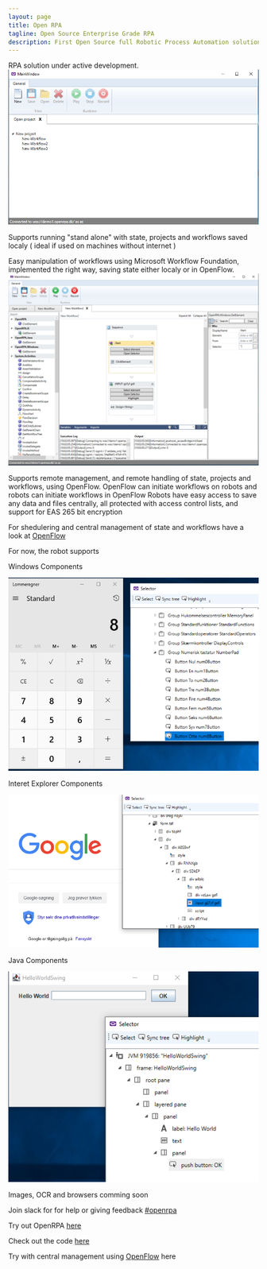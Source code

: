 ```yaml
---
layout: page
title: Open RPA
tagline: Open Source Enterprise Grade RPA
description: First Open Source full Robotic Process Automation solution
---
```


RPA solution under active development.
<img src="img/MainWindowProjects.png" alt="Mainwindow with projects expanded"/>

Supports running "stand alone" with state, projects and workflows saved localy ( ideal if used on machines without internet )

Easy manipulation of workflows using Microsoft Workflow Foundation, implemented the right way, saving state either localy or in OpenFlow.
<img src="img/EditWorkflow.png" alt="Edit workflow using Sequence"/>

Supports remote management, and remote handling of state, projects and workflows, using OpenFlow.
OpenFlow can initiate workflows on robots and robots can initiate workflows in OpenFlow
Robots have easy access to save any data and files centrally, all protected with access control lists, and support for EAS 265 bit encryption

For shedulering and central management of state and workflows have a look at [OpenFlow](https://github.com/open-rpa/OpenFlow)

For now, the robot supports 

Windows Components

<img src="img/SelectorWindows.png" alt="Selector with Windows component"/>

Interet Explorer Components

<img src="img/SelectorIE.png" alt="Selector with Internet Explorer component"/>

Java Components

<img src="img/SelectorJava.png" alt="Selector with Internet Explorer component"/>

Images, OCR and browsers comming soon

Join slack for for help or giving feedback [#openrpa](https://join.slack.com/t/openrpa/shared_invite/enQtNjI2ODE5NDIzNDg5LTFhMzRmMzJiNTYzMDU5OTAxOTA3ZTRiZjA1ZWQ4ZDViMzY5NmVmYTgyZDExNzhiOThkZjE0ZmY2OTMyZjVhNTQ)

Try out OpenRPA [here](https://github.com/open-rpa/openrpa/releases) 

Check out the code [here](https://github.com/open-rpa/openrpa) 

Try with central management using [OpenFlow](https://github.com/open-rpa/OpenFlow) here

